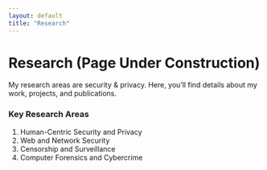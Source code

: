```yaml
---
layout: default
title: "Research"
---
```


# Research (Page Under Construction)

My research areas are security & privacy. Here, you’ll find details about my work, projects, and publications.

### Key Research Areas
1. Human-Centric Security and Privacy
2. Web and Network Security
3. Censorship and Surveillance
4. Computer Forensics and Cybercrime
